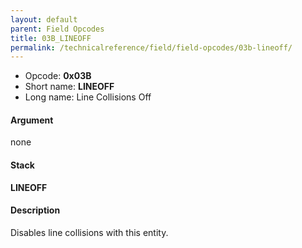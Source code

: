 ```yaml
---
layout: default
parent: Field Opcodes
title: 03B_LINEOFF
permalink: /technicalreference/field/field-opcodes/03b-lineoff/
---
```


-   Opcode: **0x03B**
-   Short name: **LINEOFF**
-   Long name: Line Collisions Off

#### Argument

none

#### Stack

  
**LINEOFF**

#### Description

Disables line collisions with this entity.
